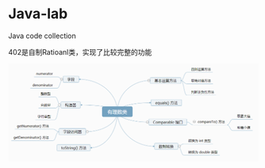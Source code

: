 # Java-lab
Java code collection

402是自制Ratioanl类，实现了比较完整的功能



![题目](https://github.com/DQ-Wang/Java-lab/blob/main/ideaprojects/402/src/%E9%A2%98%E7%9B%AE.png?raw=true)



